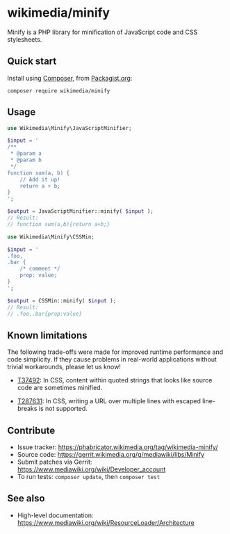 # wikimedia/minify

Minify is a PHP library for minification of JavaScript code and CSS stylesheets.

## Quick start

Install using [Composer](https://getcomposer.org/), from [Packagist.org](https://packagist.org/packages/wikimedia/minify):

```
composer require wikimedia/minify
```

## Usage

```php
use Wikimedia\Minify\JavaScriptMinifier;

$input = '
/**
 * @param a
 * @param b
 */
function sum(a, b) {
	// Add it up!
	return a + b;
}
';

$output = JavaScriptMinifier::minify( $input );
// Result:
// function sum(a,b){return a+b;}
```

```php
use Wikimedia\Minify\CSSMin;

$input = '
.foo,
.bar {
	/* comment */
	prop: value;
}
';

$output = CSSMin::minify( $input );
// Result:
// .foo,.bar{prop:value}
```

## Known limitations

The following trade-offs were made for improved runtime performance and code
simplicity. If they cause problems in real-world applications without trivial
workarounds, please let us know!

* [T37492](https://phabricator.wikimedia.org/T37492): In CSS, content within quoted
  strings that looks like source code are sometimes minified.

* [T287631](https://phabricator.wikimedia.org/T287631): In CSS, writing a URL
  over multiple lines with escaped line-breaks is not supported.

## Contribute

* Issue tracker: <https://phabricator.wikimedia.org/tag/wikimedia-minify/>
* Source code: <https://gerrit.wikimedia.org/g/mediawiki/libs/Minify>
* Submit patches via Gerrit: <https://www.mediawiki.org/wiki/Developer_account>
* To run tests: `composer update`, then `composer test`

## See also

* High-level documentation: <https://www.mediawiki.org/wiki/ResourceLoader/Architecture>

